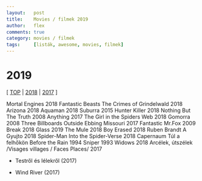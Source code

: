 ```yaml
---
layout:   post
title:    Movies / filmek 2019
author:   flex
comments: true
category: movies / filmek
tags:     [listák, awesome, movies, filmek]
---
```


<link rel='stylesheet' href='unitegallery/css/unite-gallery.css' type='text/css' /> 
<link rel='stylesheet' href='unitegallery/themes/default/ug-theme-default.css' type='text/css' /> 

<script type='text/javascript' src='unitegallery/js/jquery-11.0.min.js'></script>
<script type='text/javascript' src='unitegallery/js/unitegallery.min.js'></script> 
<script type='text/javascript' src='unitegallery/themes/tiles/ug-theme-tiles.js'></script>

# 2019

[ [TOP](TOP_movies.html) \| [2018](2018_movies.html) \| [2017](2017_movies.html) ]

Mortal Engines 2018
Fantastic Beasts The Crimes of Grindelwald 2018
Arizona 2018
Aquaman 2018
Suburra 2015
Hunter Killer 2018
Nothing But The Truth 2008
Anything 2017
The Girl in the Spiders Web 2018
Gomorra 2008
Three Billboards Outside Ebbing Missouri 2017
Fantastic Mr.Fox 2009
Break 2018
Glass 2019
The Mule 2018
Boy Erased 2018
Ruben Brandt A Gyujto 2018
Spider-Man Into the Spider-Verse 2018
Capernaum
Túl a felhőkön
Before the Rain 1994
Sniper 1993
Widows 2018
Arcélek, útszélek  /Visages villages / Faces Places/ 2017

<div id="gallery2019hu" style="display:none; margin-bottom: .7em; margin-left: 1.5%; margin-right: 1.5%; margin-top: .5em;">

<img alt="A martfűi rém (2016)" src="images/movies/2018/a_martfui_rem.jpg" data-image="images/movies/2018/a_martfui_rem_ORIGINAL.jpg" data-description="A martfűi rém (2016)">

</div>

<div class="newspaper2">

<ul>

<li>Testről és lélekről (2017)</li>

</ul>

</div>

<div id="gallery2019" style="display:none; margin-bottom: .7em; margin-left: 1.5%; margin-right: 1.5%; margin-top: .5em;">

<img alt="" src="images/movies/2018/wind_river.jpg" data-image="images/movies/2018/wind_river_ORIGINAL.jpg" data-description="">

</div>

<div class="newspaper2">

<ul>

<li>Wind River (2017)</li>

</ul>

</div>

<script type="text/javascript"> 
	
	jQuery( document ).ready( function() { jQuery( "#gallery2019hu" ).unitegallery( {

		tiles_space_between_cols:      10,
		tiles_justified_space_between: 10,
		//tiles_col_width:               500,
		tile_enable_shadow:            true,
			tile_shadow_h: 			   3,			//position of horizontal shadow
			tile_shadow_v: 			   3,			//position of vertical shadow
			tile_shadow_blur: 		   5,			//shadow blur
			tile_shadow_spread: 	   2,			//shadow spread
			tile_shadow_color: 		   "#2B2B2B",	//shadow color

		theme_gallery_padding:         0,
		tiles_type: 				   "justified",

		gallery_width: 				   "100%",
		tiles_exact_width: 			   false,

		gallery_control_keyboard: 	   true,

	} ) } );
										   
	jQuery( document ).ready( function() { jQuery( "#gallery2019" ).unitegallery( {

		tiles_space_between_cols:      10,
		tiles_justified_space_between: 10,
		//tiles_col_width:               500,
		tile_enable_shadow:            true,
			tile_shadow_h: 			   3,			//position of horizontal shadow
			tile_shadow_v: 			   3,			//position of vertical shadow
			tile_shadow_blur: 		   5,			//shadow blur
			tile_shadow_spread: 	   2,			//shadow spread
			tile_shadow_color: 		   "#2B2B2B",	//shadow color

		theme_gallery_padding:         0,
		tiles_type: 				   "justified",

		gallery_width: 				   "100%",
		tiles_exact_width: 			   false,

		gallery_control_keyboard:      true,

	} ) } );

</script>
